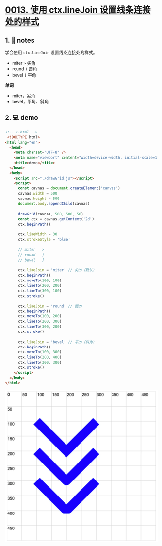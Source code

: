 # [0013. 使用 ctx.lineJoin 设置线条连接处的样式](https://github.com/Tdahuyou/canvas/tree/main/0013.%20%E4%BD%BF%E7%94%A8%20ctx.lineJoin%20%E8%AE%BE%E7%BD%AE%E7%BA%BF%E6%9D%A1%E8%BF%9E%E6%8E%A5%E5%A4%84%E7%9A%84%E6%A0%B7%E5%BC%8F)

<!-- region:toc -->

<!-- endregion:toc -->

## 1. 📒 notes

学会使用 `ctx.lineJoin` 设置线条连接处的样式。
- miter `>` 尖角
- round `)` 圆角
- bevel `]` 平角

**单词**
- miter，尖角
- bevel，平角、斜角

## 2. 💻 demo

```html
<!-- 1.html -->
 <!DOCTYPE html>
<html lang="en">
  <head>
    <meta charset="UTF-8" />
    <meta name="viewport" content="width=device-width, initial-scale=1.0" />
    <title>demo</title>
  </head>
  <body>
    <script src="./drawGrid.js"></script>
    <script>
      const cavnas = document.createElement('canvas')
      cavnas.width = 500
      cavnas.height = 500
      document.body.appendChild(cavnas)

      drawGrid(cavnas, 500, 500, 50)
      const ctx = cavnas.getContext('2d')
      ctx.beginPath()

      ctx.lineWidth = 30
      ctx.strokeStyle = 'blue'

      // miter   >
      // round   )
      // bevel   ]

      ctx.lineJoin = 'miter' // 尖的（默认）
      ctx.beginPath()
      ctx.moveTo(100, 100)
      ctx.lineTo(200, 200)
      ctx.lineTo(300, 100)
      ctx.stroke()

      ctx.lineJoin = 'round' // 圆的
      ctx.beginPath()
      ctx.moveTo(100, 200)
      ctx.lineTo(200, 300)
      ctx.lineTo(300, 200)
      ctx.stroke()

      ctx.lineJoin = 'bevel' // 平的（斜角）
      ctx.beginPath()
      ctx.moveTo(100, 300)
      ctx.lineTo(200, 400)
      ctx.lineTo(300, 300)
      ctx.stroke()
    </script>
  </body>
</html>
```

![](md-imgs/2024-10-03-23-15-35.png)
